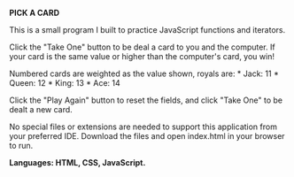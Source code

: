 **PICK A CARD**

This is a small program I built to practice JavaScript functions and iterators.

Click the "Take One" button to be deal a card to you and the computer. 
If your card is the same value or higher than the computer's card, you win!

Numbered cards are weighted as the value shown, royals are:
    * Jack: 11
    * Queen: 12
    * King: 13
    * Ace: 14

Click the "Play Again" button to reset the fields, and click "Take One" to be dealt a new card.

No special files or extensions are needed to support this application from your preferred IDE. Download the files and open index.html in your browser to run. 

**Languages: HTML, CSS, JavaScript.**